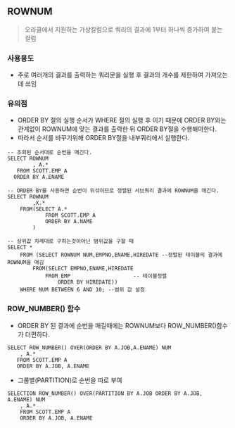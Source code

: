 ## ROWNUM
> 오라클에서 지원하는 가상칼럼으로 쿼리의 결과에 1부터 하나씩 증가하여 붙는 컬럼
### 사용용도
- 주로 여러개의 결과를 출력하는 쿼리문을 실행 후 결과의 개수를 제한하여 가져오는데 쓰임

### 유의점
- ORDER BY 절의 실행 순서가 WHERE 절의 실행 후 이기 때문에 ORDER BY와는 관계없이 ROWNUM에 맞는 결과를 출력한 뒤 ORDER BY절을 수행해야한다.
- 따라서 순서를 바꾸기위해 ORDER BY절을 내부쿼리에서 실행한다.
```
-- 조회된 순서대로 순번을 매긴다.
SELECT ROWNUM
        , A.*
   FROM SCOTT.EMP A
  ORDER BY A.ENAME

-- ORDER BY를 사용하면 순번이 뒤섞이므로 정렬된 서브쿼리 결과에 ROWNUM을 매긴다.
SELECT ROWNUM
        ,X.*
    FROM(SELECT A.*
            FROM SCOTT.EMP A
            ORDER BY A.NAME
        )

-- 상위값 차례대로 구하는것이아닌 범위값을 구할 때
SELECT *
    FROM (SELECT ROWNUM NUM,EMPNO,ENAME,HIREDATE --정렬된 테이블의 결과에 ROWNUM을 매김
        FROM(SELECT EMPNO,ENAME,HIREDATE  
            FROM EMP                    -- 테이블정렬 
                ORDER BY HIREDATE))  
    WHERE NUM BETWEEN 6 AND 10; --범위 값 설정
```

### ROW_NUMBER() 함수
- ORDER BY 된 결과에 순번을 매길때에는 ROWNUM보다 ROW_NUMBER()함수가 더편하다.
```
SELECT ROW_NUMBER() OVER(ORDER BY A.JOB,A.ENAME) NUM
    , A.*
   FROM SCOTT.EMP A
   ORDER BY A.JOB, A.ENAME
```
- 그룹별(PARTITION)로 순번을 따로 부여
```
SELECTION ROW_NUMBER() OVER(PARTITION BY A.JOB ORDER BY A.JOB, A.ENAME) NUM
    , A.*
    FROM SCOTT.EMP A
    ORDER BY A.JOB, A.ENAME
```